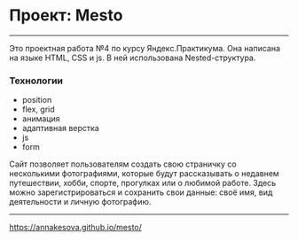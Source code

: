 # Проект: Mesto
------
Это проектная работа №4 по курсу Яндекс.Практикума. Она написана  на языке HTML, CSS и js. В ней использована Nested-структура.

### Технологии
* position
* flex, grid 
* анимация
* адаптивная верстка
* js
* form

Сайт позволяет пользователям создать свою страничку со несколькими фотографиями, которые будут рассказывать о недавнем путешествии, хобби, спорте, прогулках или о любимой работе. Здесь можно зарегистрироваться и сохранить свои данные: своё имя, вид деятельности и личную фотографию.  

------


 https://annakesova.github.io/mesto/
